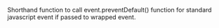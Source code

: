 Shorthand function to call event.preventDefault() function for standard javascript event if passed to wrapped event.
